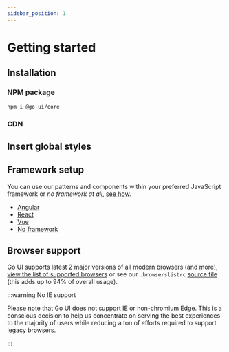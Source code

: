 ```yaml
---
sidebar_position: 1
---
```

# Getting started

## Installation

### NPM package

```bash
npm i @go-ui/core
```

### CDN



## Insert global styles

## Framework setup

You can use our patterns and components within your preferred JavaScript framework or *no framework at all*, [see how](./integration/web-components.md).

- [Angular](./integration/angular.md)
- [React](./integration/react.md)
- [Vue](./integration/vue.md)
- [No framework](./integration/no-framework.md)


## Browser support

Go UI supports latest 2 major versions of all modern browsers (and more), [view the list of supported browsers](https://browserslist.dev/?q=PiAwLjUlLCBsYXN0IDIgbWFqb3IgdmVyc2lvbnMsIG5vdCBkZWFkLCBDaHJvbWUgPj0gNjAsIEZpcmVmb3ggPj0gNjAsIEZpcmVmb3ggRVNSLCBpT1MgPj0gMTIsIFNhZmFyaSA%2BPSAxMiwgbm90IGllID4gMCwgbm90IG9wX21pbmkgYWxs) or see our `.browserslistrc` [source file](https://github.com/getgoui/go-ui/blob/main/.browserslistrc) (this adds up to 94% of overall usage). 

:::warning No IE support

Please note that Go UI does not support IE or non-chromium Edge. This is a conscious decision to help us concentrate on serving the best experiences to the majority of users while reducing a ton of efforts required to support legacy browsers.

:::
